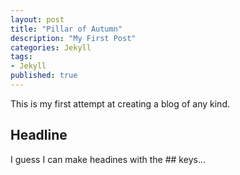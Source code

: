 ```yaml
---
layout: post
title: "Pillar of Autumn"
description: "My First Post"
categories: Jekyll
tags:
- Jekyll
published: true
---
```


This is my first attempt at creating a blog of any kind.

## Headline

I guess I can make headines with the ## keys...
